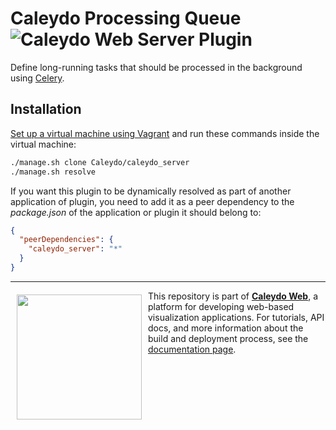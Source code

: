 Caleydo Processing Queue ![Caleydo Web Server Plugin](https://img.shields.io/badge/Caleydo%20Web-Server-10ACDF.svg)
=====================

Define long-running tasks that should be processed in the background using [Celery](http://www.celeryproject.org/).

Installation
------------

[Set up a virtual machine using Vagrant](http://www.caleydo.org/documentation/vagrant/) and run these commands inside the virtual machine:

```bash
./manage.sh clone Caleydo/caleydo_server
./manage.sh resolve
```

If you want this plugin to be dynamically resolved as part of another application of plugin, you need to add it as a peer dependency to the _package.json_ of the application or plugin it should belong to:

```json
{
  "peerDependencies": {
    "caleydo_server": "*"
  }
}
```


***

<a href="https://caleydo.org"><img src="http://caleydo.org/assets/images/logos/caleydo.svg" align="left" width="200px" hspace="10" vspace="6"></a>
This repository is part of **[Caleydo Web](http://caleydo.org/)**, a platform for developing web-based visualization applications. For tutorials, API docs, and more information about the build and deployment process, see the [documentation page](http://caleydo.org/documentation/).
